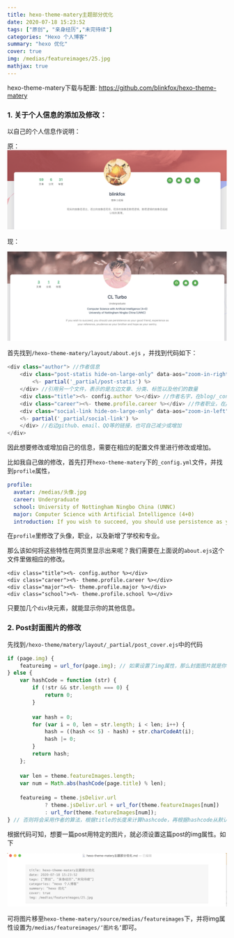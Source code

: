 ```yaml
---
title: hexo-theme-matery主题部分优化
date: 2020-07-18 15:23:52
tags: ["原创", "亲身经历","未完待续"]
categories: "Hexo 个人博客"
summary: "hexo 优化"
cover: true
img: /medias/featureimages/25.jpg
mathjax: true
---
```


hexo-theme-matery下载与配置: <https://github.com/blinkfox/hexo-theme-matery>

### 1. 关于个人信息的添加及修改：

以自己的个人信息作说明：

原：<img src="./hexo-theme-matery主题部分优化/yuan.png" style="zoom:50%;" />

现：

<img src="./hexo-theme-matery主题部分优化/PersonalInfo.png" style="zoom:50%;" />

首先找到`/hexo-theme-matery/layout/about.ejs` ，并找到代码如下：

```js
<div class="author"> //作者信息
    <div class="post-statis hide-on-large-only" data-aos="zoom-in-right">
        <%- partial('_partial/post-statis') %>
    </div> //引用另一个文件，表示的是左边文章、分类、标签以及他们的数量
    <div class="title"><%- config.author %></div> //作者名字，在blog/_config.yml中配置
    <div class="career"><%- theme.profile.career %></div> //作者职业，在/hexo-theme-matery/layout/about.ejs中配置
    <div class="social-link hide-on-large-only" data-aos="zoom-in-left">
    <%- partial('_partial/social-link') %>
    </div> //右边github、email、QQ等的链接，也可自己减少或增加
</div>
```

因此想要修改或增加自己的信息，需要在相应的配置文件里进行修改或增加。

比如我自己做的修改，首先打开`hexo-theme-matery`下的`_config.yml`文件，并找到`profile`属性，

```yml
profile:
  avatar: /medias/头像.jpg
  career: Undergraduate
  school: University of Nottingham Ningbo China (UNNC)
  major: Computer Science with Artificial Intelligence (4+0)
  introduction: If you wish to succeed, you should use persistence as your good friend, experience as your reference, prudence as your brother and hope as your sentry.
```

在`profile`里修改了头像，职业，以及新增了学校和专业。

那么该如何将这些特性在网页里显示出来呢？我们需要在上面说的`about.ejs`这个文件里做相应的修改。

```
<div class="title"><%- config.author %></div>
<div class="career"><%- theme.profile.career %></div>
<div class="major"><%- theme.profile.major %></div>
<div class="school"><%- theme.profile.school %></div>

```

只要加几个`div`块元素，就能显示你的其他信息。



### 2. Post封面图片的修改

先找到`/hexo-theme/matery/layout/_partial/post_cover.ejs`中的代码

```js
if (page.img) {
    featureimg = url_for(page.img); // 如果设置了img属性，那么封面图片就是你设置的图片
} else {
    var hashCode = function (str) {
        if (!str && str.length === 0) {
            return 0;
        }

        var hash = 0;
        for (var i = 0, len = str.length; i < len; i++) {
            hash = ((hash << 5) - hash) + str.charCodeAt(i);
            hash |= 0;
        }
        return hash;
    };

    var len = theme.featureImages.length;
    var num = Math.abs(hashCode(page.title) % len);

    featureimg = theme.jsDelivr.url
            ? theme.jsDelivr.url + url_for(theme.featureImages[num])
            : url_for(theme.featureImages[num]);
} // 否则将会采用作者的算法，根据title的长度来计算hashcode，再根据hashcode从默认的图片中选出一张。如果两篇文章的title都是四个字，那这两篇的封面就是同一张图片。
```

根据代码可知，想要一篇post用特定的图片，就必须设置这篇post的img属性。如下

<img src="./hexo-theme-matery主题部分优化/屏幕快照 2020-07-20 下午2.41.07.png" style="zoom:50%;" />

可将图片移至`hexo-theme-matery/source/medias/featureimages`下，并将img属性设置为`/medias/featureimages/‘图片名’`即可。
